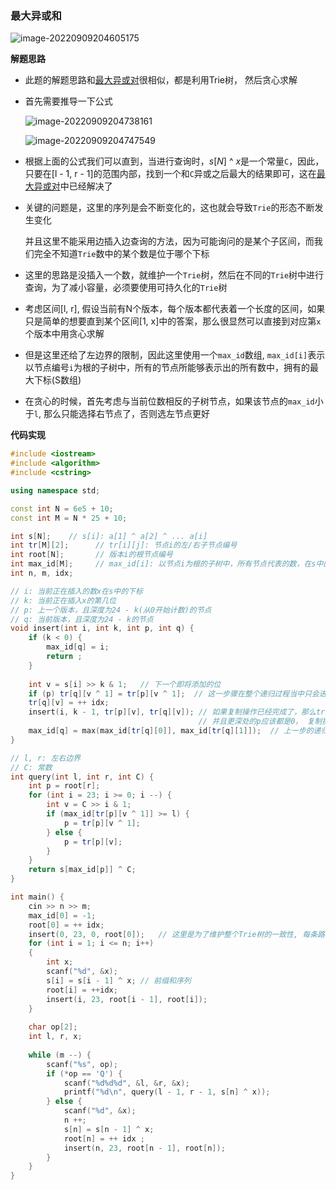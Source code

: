 ### 最大异或和

![image-20220909204605175](http://www.cdn.liver0377.xyz/typora/202209092046243.png)





**解题思路**

- 此题的解题思路和[最大异或对](acwing.com/problem/content/145/)很相似，都是利用Trie树， 然后贪心求解

- 首先需要推导一下公式

  ![image-20220909204738161](http://www.cdn.liver0377.xyz/typora/202209092047220.png)

  ![image-20220909204747549](http://www.cdn.liver0377.xyz/typora/202209092047579.png)

- 根据上面的公式我们可以直到，当进行查询时，$s[N]$ ^ $x$是一个常量`C`，因此，只要在[l - 1, r - 1]的范围内部，找到一个和`C`异或之后最大的结果即可，这在[最大异或对](acwing.com/problem/content/145/)中已经解决了

- 关键的问题是，这里的序列是会不断变化的，这也就会导致`Trie`的形态不断发生变化

  并且这里不能采用边插入边查询的方法，因为可能询问的是某个子区间，而我们完全不知道`Trie`数中的某个数是位于哪个下标

- 这里的思路是没插入一个数，就维护一个`Trie`树，然后在不同的`Trie`树中进行查询，为了减小容量，必须要使用可持久化的`Trie`树

- 考虑区间[l, r], 假设当前有N个版本，每个版本都代表着一个长度的区间，如果只是简单的想要直到某个区间[1, x]中的答案，那么很显然可以直接到对应第`x`个版本中用贪心求解

- 但是这里还给了左边界的限制，因此这里使用一个`max_id`数组, `max_id[i]`表示以节点编号`i`为根的子树中，所有的节点所能够表示出的所有数中，拥有的最大下标(S数组)

- 在贪心的时候，首先考虑与当前位数相反的子树节点，如果该节点的`max_id`小于`l`, 那么只能选择右节点了，否则选左节点更好





**代码实现**

```cc
#include <iostream>
#include <algorithm>
#include <cstring>

using namespace std;

const int N = 6e5 + 10;
const int M = N * 25 + 10;

int s[N];    // s[i]: a[1] ^ a[2] ^ ... a[i]
int tr[M][2];      // tr[i][j]: 节点i的左/右子节点编号
int root[N];       // 版本i的根节点编号
int max_id[M];     // max_id[i]: 以节点i为根的子树中，所有节点代表的数，在s中的最大下标
int n, m, idx;

// i: 当前正在插入的数x在s中的下标
// k: 当前正在插入x的第几位
// p: 上一个版本，且深度为24 - k(从0开始计数)的节点
// q: 当前版本，且深度为24 - k的节点
void insert(int i, int k, int p, int q) {
    if (k < 0) {
        max_id[q] = i;
        return ;
    }
    
    int v = s[i] >> k & 1;   // 下一个即将添加的位
    if (p) tr[q][v ^ 1] = tr[p][v ^ 1];  // 这一步骤在整个递归过程当中只会进行一次
    tr[q][v] = ++ idx;
    insert(i, k - 1, tr[p][v], tr[q][v]); // 如果复制操作已经完成了，那么tr[p][v] 应该为0
                                          // 并且更深处的p应该都是0， 复制操作永远不会再发生
    max_id[q] = max(max_id[tr[q][0]], max_id[tr[q][1]]);  // 上一步的递归已经计算出了子节点的max_id
}

// l, r: 左右边界
// C: 常数
int query(int l, int r, int C) {
    int p = root[r];
    for (int i = 23; i >= 0; i --) {
        int v = C >> i & 1;
        if (max_id[tr[p][v ^ 1]] >= l) {
            p = tr[p][v ^ 1];
        } else {
            p = tr[p][v];
        }
    }
    return s[max_id[p]] ^ C;
}

int main() {
    cin >> n >> m;
    max_id[0] = -1;
    root[0] = ++ idx;
    insert(0, 23, 0, root[0]);   // 这里是为了维护整个Trie树的一致性, 每条路的深度都是25
    for (int i = 1; i <= n; i++)
    {
        int x;
        scanf("%d", &x);
        s[i] = s[i - 1] ^ x; // 前缀和序列
        root[i] = ++idx;
        insert(i, 23, root[i - 1], root[i]);
    }
    
    char op[2];
    int l, r, x;
    
    while (m --) {
        scanf("%s", op);
        if (*op == 'Q') {
            scanf("%d%d%d", &l, &r, &x);
            printf("%d\n", query(l - 1, r - 1, s[n] ^ x));
        } else {
            scanf("%d", &x);
            n ++;
            s[n] = s[n - 1] ^ x;
            root[n] = ++ idx ;
            insert(n, 23, root[n - 1], root[n]);
        }
    }
}
```

